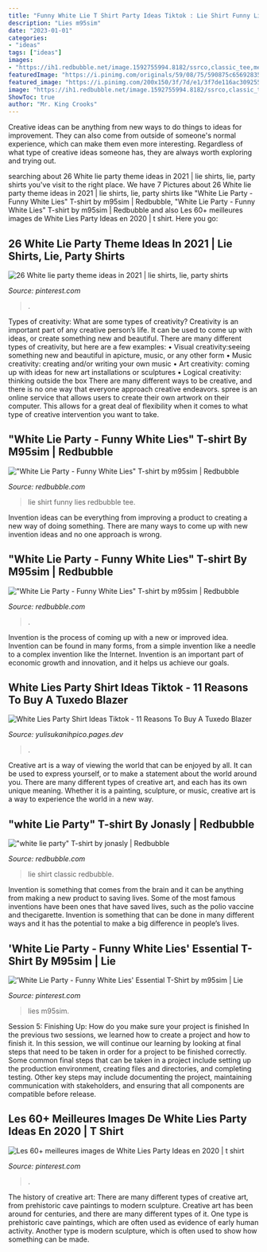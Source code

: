 ```yaml
---
title: "Funny White Lie T Shirt Party Ideas Tiktok : Lie Shirt Funny Lies Redbubble Tee"
description: "Lies m95sim"
date: "2023-01-01"
categories:
- "ideas"
tags: ["ideas"]
images:
- "https://ih1.redbubble.net/image.1592755994.8182/ssrco,classic_tee,mens,fafafa:ca443f4786,front_alt,square_product,600x600.jpg"
featuredImage: "https://i.pinimg.com/originals/59/08/75/590875c65692835b59bee7de34d05f4c.png"
featured_image: "https://i.pinimg.com/200x150/3f/7d/e1/3f7de116ac309255b8dd3ff0d1310217.jpg"
image: "https://ih1.redbubble.net/image.1592755994.8182/ssrco,classic_tee,mens,fafafa:ca443f4786,front_alt,square_product,600x600.jpg"
ShowToc: true
author: "Mr. King Crooks"
---
```



Creative ideas can be anything from new ways to do things to ideas for improvement. They can also come from outside of someone's normal experience, which can make them even more interesting. Regardless of what type of creative ideas someone has, they are always worth exploring and trying out.

	

		
searching about 26 White lie party theme ideas in 2021 | lie shirts, lie, party shirts you've visit to the right place. We have 7 Pictures about 26 White lie party theme ideas in 2021 | lie shirts, lie, party shirts like &quot;White Lie Party - Funny White Lies&quot; T-shirt by m95sim | Redbubble, &quot;White Lie Party - Funny White Lies&quot; T-shirt by m95sim | Redbubble and also Les 60+ meilleures images de White Lies Party Ideas en 2020 | t shirt. Here you go:
		
    
## 26 White Lie Party Theme Ideas In 2021 | Lie Shirts, Lie, Party Shirts

<img loading=lazy src="https://i.pinimg.com/200x150/d7/68/07/d76807eada5bf19d78d1b211dfe6f1ba.jpg" onerror="this.onerror=null;this.src='https://tse1.mm.bing.net/th?id=OIP.sCsfA69DNsKtsoB89jXmGQAAAA&amp;pid=15.1';" alt="26 White lie party theme ideas in 2021 | lie shirts, lie, party shirts">

_Source: pinterest.com_

>. 

	

Types of creativity: What are some types of creativity?
Creativity is an important part of any creative person’s life. It can be used to come up with ideas, or create something new and beautiful. There are many different types of creativity, but here are a few examples: 
• Visual creativity:seeing something new and beautiful in apicture, music, or any other form 
• Music creativity: creating and/or writing your own music 
• Art creativity: coming up with ideas for new art installations or sculptures 
• Logical creativity: thinking outside the box 
There are many different ways to be creative, and there is no one way that everyone approach creative endeavors. spree is an online service that allows users to create their own artwork on their computer. This allows for a great deal of flexibility when it comes to what type of creative intervention you want to take.

    
## &quot;White Lie Party - Funny White Lies&quot; T-shirt By M95sim | Redbubble

<img loading=lazy src="https://ih1.redbubble.net/image.1592718826.7381/ssrco,classic_tee,mens,fafafa:ca443f4786,front_alt,square_product,600x600.jpg" onerror="this.onerror=null;this.src='https://tse4.mm.bing.net/th?id=OIP.FSCcNjqpoMCdicCmSycmrQHaHZ&amp;pid=15.1';" alt="&quot;White Lie Party - Funny White Lies&quot; T-shirt by m95sim | Redbubble">

_Source: redbubble.com_

>lie shirt funny lies redbubble tee. 

	

Invention ideas can be everything from improving a product to creating a new way of doing something. There are many ways to come up with new invention ideas and no one approach is wrong.

    
## &quot;White Lie Party - Funny White Lies&quot; T-shirt By M95sim | Redbubble

<img loading=lazy src="https://ih1.redbubble.net/image.1592755994.8182/ssrco,classic_tee,mens,fafafa:ca443f4786,front_alt,square_product,600x600.jpg" onerror="this.onerror=null;this.src='https://tse2.mm.bing.net/th?id=OIP.VyJq-HakBKza08md9cWBxAHaHZ&amp;pid=15.1';" alt="&quot;White Lie Party - Funny White Lies&quot; T-shirt by m95sim | Redbubble">

_Source: redbubble.com_

>. 

	

Invention is the process of coming up with a new or improved idea. Invention can be found in many forms, from a simple invention like a needle to a complex invention like the Internet. Invention is an important part of economic growth and innovation, and it helps us achieve our goals.

    
## White Lies Party Shirt Ideas Tiktok - 11 Reasons To Buy A Tuxedo Blazer

<img loading=lazy src="https://i.pinimg.com/736x/f9/f2/e6/f9f2e6db7804e662b3456d372d3bc5ec.jpg" onerror="this.onerror=null;this.src='https://tse1.mm.bing.net/th?id=OIP.50vZuk149o2cT-DaZyEIlgHaJ3&amp;pid=15.1';" alt="White Lies Party Shirt Ideas Tiktok - 11 Reasons To Buy A Tuxedo Blazer">

_Source: yulisukanihpico.pages.dev_

>. 

	

Creative art is a way of viewing the world that can be enjoyed by all. It can be used to express yourself, or to make a statement about the world around you. There are many different types of creative art, and each has its own unique meaning. Whether it is a painting, sculpture, or music, creative art is a way to experience the world in a new way.

    
## &quot;white Lie Party&quot; T-shirt By Jonasly | Redbubble

<img loading=lazy src="https://ih1.redbubble.net/image.1573314103.0152/ssrco,classic_tee,mens,101010:01c5ca27c6,side,tall_three_quarter,750x1000.jpg" onerror="this.onerror=null;this.src='https://tse2.mm.bing.net/th?id=OIP.iJkrN_ml_JV6heoyPJYLLwHaJ4&amp;pid=15.1';" alt="&quot;white lie party&quot; T-shirt by jonasly | Redbubble">

_Source: redbubble.com_

>lie shirt classic redbubble. 

	

Invention is something that comes from the brain and it can be anything from making a new product to saving lives. Some of the most famous inventions have been ones that have saved lives, such as the polio vaccine and thecigarette. Invention is something that can be done in many different ways and it has the potential to make a big difference in people’s lives.

    
## &#039;White Lie Party - Funny White Lies&#039; Essential T-Shirt By M95sim | Lie

<img loading=lazy src="https://i.pinimg.com/originals/59/08/75/590875c65692835b59bee7de34d05f4c.png" onerror="this.onerror=null;this.src='https://tse1.mm.bing.net/th?id=OIP.FRZ1uGkJfA3EkfIV6B1jPgHaJ4&amp;pid=15.1';" alt="&#039;White Lie Party - Funny White Lies&#039; Essential T-Shirt by m95sim | Lie">

_Source: pinterest.com_

>lies m95sim. 

	

Session 5: Finishing Up: How do you make sure your project is finished
In the previous two sessions, we learned how to create a project and how to finish it. In this session, we will continue our learning by looking at final steps that need to be taken in order for a project to be finished correctly.
Some common final steps that can be taken in a project include setting up the production environment, creating files and directories, and completing testing. Other key steps may include documenting the project, maintaining communication with stakeholders, and ensuring that all components are compatible before release.

    
## Les 60+ Meilleures Images De White Lies Party Ideas En 2020 | T Shirt

<img loading=lazy src="https://i.pinimg.com/200x150/3f/7d/e1/3f7de116ac309255b8dd3ff0d1310217.jpg" onerror="this.onerror=null;this.src='https://tse4.mm.bing.net/th?id=OIP.O4r4R647i3TXZTgdUmOLiQAAAA&amp;pid=15.1';" alt="Les 60+ meilleures images de White Lies Party Ideas en 2020 | t shirt">

_Source: pinterest.com_

>. 

	

The history of creative art: There are many different types of creative art, from prehistoric cave paintings to modern sculpture.
Creative art has been around for centuries, and there are many different types of it. One type is prehistoric cave paintings, which are often used as evidence of early human activity. Another type is modern sculpture, which is often used to show how something can be made.

